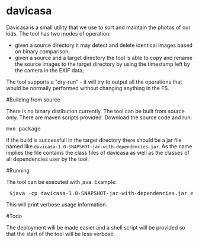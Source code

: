# davicasa

Davicasa is a small utility that we use to sort and maintain the photos of our kids. The tool has two modes of operation:

- given a source directory it may detect and delete identical images based on binary comparison;
- given a source and a target directory the tool is able to copy and rename the source images to the target directory by using the timestamp left by the camera in the EXIF data;

The tool supports a "dry-run" - it will try to output all the operations that would be normally performed without changing anything in the FS. 

#Building from source

There is no binary distibution currently. The tool can be built from source only. There are maven scripts provided. Download the source code and run:

<pre>mvn package</pre>

If the build is successfull in the target directory there should be a jar file named like <code>davicasa-1.0-SNAPSHOT-jar-with-dependencies.jar</code>. As the name implies the file contains the class files of davicasa as well as the classes of all dependencies user by the tool.

#Running

The tool can be executed with java. Example:

<pre> $java -cp davicasa-1.0-SNAPSHOT-jar-with-dependencies.jar eu.balev.davicasa.Davicasa --help</pre>

This will print verbose usage information.

#Todo

The deployment will be made easier and a shell script will be provided so that the start of the tool will be less verbose.


